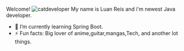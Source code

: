 Welcome!              ![catdeveloper](https://media4.giphy.com/media/LmNwrBhejkK9EFP504/giphy.gif?cid=ecf05e47wr0q4gaavq6rh7itier727hmwrel7d40u1ytrske&rid=giphy.gif)
My name is Luan Reis and i'm newest Java developer.
- 🌱 I’m currently learning Spring Boot.
- ⚡ Fun facts: Big lover of anime,guitar,mangas,Tech, and another lot things.


<!--
**luanreis164/luanreis164** is a ✨ _special_ ✨ repository because its `README.md` (this file) appears on your GitHub profile.

Here are some ideas to get you started:

- 🔭 I’m currently working on ...
- 🌱 I’m currently learning ...
- 👯 I’m looking to collaborate on ...
- 🤔 I’m looking for help with ...
- 💬 Ask me about ...
- 📫 How to reach me: ...
- 😄 Pronouns: ...
- ⚡ Fun fact: ...
-->
